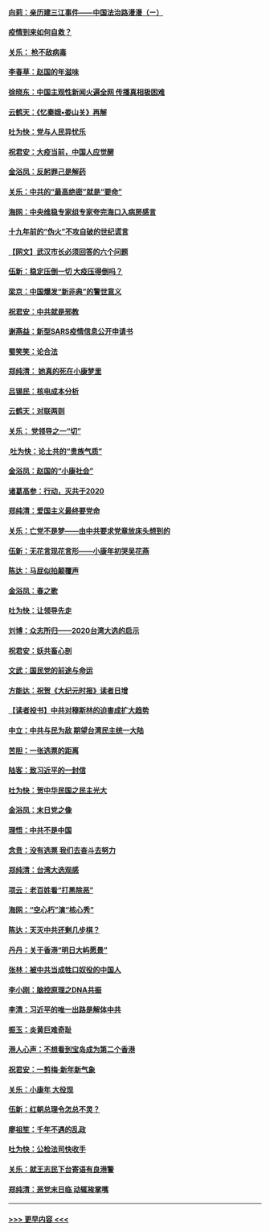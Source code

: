 #### [向莉：亲历建三江事件——中国法治路漫漫（ㄧ）](../pages/nsc993/n11827190.md?t=01290144) 
#### [疫情到来如何自救？](../pages/nsc993/n11827632.md?t=01290144) 
#### [关乐： 枪不敌病毒](../pages/nsc993/n11826746.md?t=01290144) 
#### [李春草：赵国的年滋味](../pages/nsc993/n11826321.md?t=01290144) 
#### [徐晓东：中国主观性新闻火遍全网 传播真相极困难](../pages/nsc993/n11826508.md?t=01290144) 
#### [云鹤天：《忆秦娥▪娄山关》再解](../pages/nsc993/n11824682.md?t=01290144) 
#### [吐为快：党与人民异忧乐](../pages/nsc993/n11824660.md?t=01290144) 
#### [祝君安：大疫当前，中国人应觉醒](../pages/nsc993/n11821946.md?t=01290144) 
#### [金浴凤：反躬罪己是解药](../pages/nsc993/n11820280.md?t=01290144) 
#### [关乐：中共的“最高绝密”就是“要命”](../pages/nsc993/n11816946.md?t=01290144) 
#### [海网：中央维稳专家组专家夸完海口入病房感言](../pages/nsc993/n11815138.md?t=01290144) 
#### [十九年前的“伪火”不攻自破的世纪谎言](../pages/nsc993/n11813238.md?t=01290144) 
#### [【网文】武汉市长必须回答的六个问题](../pages/nsc993/n11813848.md?t=01290144) 
#### [伍新：稳定压倒一切 大疫压得倒吗？](../pages/nsc993/n11812634.md?t=01290144) 
#### [梁京：中国爆发“新非典”的警世意义](../pages/nsc993/n11812554.md?t=01290144) 
#### [祝君安：中共就是邪教](../pages/nsc993/n11812431.md?t=01290144) 
#### [谢燕益：新型SARS疫情信息公开申请书](../pages/nsc993/n11808840.md?t=01290144) 
#### [蜀笑笑：论合法](../pages/nsc993/n11808064.md?t=01290144) 
#### [郑纯清： 她真的死在小康梦里](../pages/nsc993/n11806623.md?t=01290144) 
#### [吕锡民：核电成本分析](../pages/nsc993/n11806284.md?t=01290144) 
#### [云鹤天：对联两则](../pages/nsc993/n11805957.md?t=01290144) 
#### [关乐： 党领导之一“切”](../pages/nsc993/n11804505.md?t=01290144) 
#### [ 吐为快：论土共的“贵族气质”](../pages/nsc993/n11804490.md?t=01290144) 
#### [金浴凤：赵国的“小康社会”](../pages/nsc993/n11804452.md?t=01290144) 
#### [诸葛高参：行动，灭共于2020](../pages/nsc993/n11804120.md?t=01290144) 
#### [郑纯清：爱国主义最终要党命](../pages/nsc993/n11802197.md?t=01290144) 
#### [关乐：亡党不是梦——由中共要求党章放床头想到的](../pages/nsc993/n11802156.md?t=01290144) 
#### [伍新：无花言现花言形——小康年初哭吴花燕](../pages/nsc993/n11800044.md?t=01290144) 
#### [陈达：马屁似拍颠覆声](../pages/nsc993/n11800010.md?t=01290144) 
#### [金浴凤：春之歌](../pages/nsc993/n11797687.md?t=01290144) 
#### [吐为快：让领导先走](../pages/nsc993/n11797512.md?t=01290144) 
#### [刘博：众志所归——2020台湾大选的启示](../pages/nsc993/n11796878.md?t=01290144) 
#### [祝君安：妖共畜心剖](../pages/nsc993/n11794273.md?t=01290144) 
#### [文武：国民党的前途与命运](../pages/nsc993/n11794198.md?t=01290144) 
#### [方能达：祝贺《大纪元时报》读者日增](../pages/nsc993/n11793807.md?t=01290144) 
#### [【读者投书】中共对穆斯林的迫害成扩大趋势](../pages/nsc993/n11791371.md?t=01290144) 
#### [中立：中共与民为敌 期望台湾民主统一大陆](../pages/nsc993/n11790392.md?t=01290144) 
#### [苦胆：一张选票的距离](../pages/nsc993/n11788914.md?t=01290144) 
#### [陆客：致习近平的一封信](../pages/nsc993/n11788867.md?t=01290144) 
#### [吐为快：贺中华民国之民主光大](../pages/nsc993/n11788618.md?t=01290144) 
#### [金浴凤：末日党之像](../pages/nsc993/n11787475.md?t=01290144) 
#### [理悟：中共不是中国](../pages/nsc993/n11787463.md?t=01290144) 
#### [念贲：没有选票  我们去奋斗去努力](../pages/nsc993/n11787398.md?t=01290144) 
#### [郑纯清：台湾大选观感](../pages/nsc993/n11786210.md?t=01290144) 
#### [项云：老百姓看“打黑除恶”](../pages/nsc993/n11785398.md?t=01290144) 
#### [海网：“空心朽”演“核心秀”](../pages/nsc993/n11783874.md?t=01290144) 
#### [陈达：天灭中共还剩几步棋？](../pages/nsc993/n11783719.md?t=01290144) 
#### [丹丹：关于香港“明日大屿愿景”](../pages/nsc993/n11783273.md?t=01290144) 
#### [张林：被中共当成牲口奴役的中国人](../pages/nsc993/n11782397.md?t=01290144) 
#### [李小刚：脑控原理之DNA共振](../pages/nsc993/n11780962.md?t=01290144) 
#### [李清：习近平的唯一出路是解体中共](../pages/nsc993/n11780866.md?t=01290144) 
#### [振玉：炎黄巨难奇耻](../pages/nsc993/n11779632.md?t=01290144) 
#### [港人心声：不想看到宝岛成为第二个香港](../pages/nsc993/n11778817.md?t=01290144) 
#### [祝君安：一剪梅‧新年新气象](../pages/nsc993/n11776340.md?t=01290144) 
#### [关乐：小康年 大役现](../pages/nsc993/n11774213.md?t=01290144) 
#### [伍新：红朝总理令怎总不灵？](../pages/nsc993/n11770813.md?t=01290144) 
#### [廖祖笙：千年不遇的乱政](../pages/nsc993/n11770373.md?t=01290144) 
#### [吐为快：公检法司快收手](../pages/nsc993/n11770359.md?t=01290144) 
#### [关乐：就王志民下台寄语有良港警](../pages/nsc993/n11769903.md?t=01290144) 
#### [郑纯清：恶党末日临 动辄挨掌嘴](../pages/nsc993/n11769356.md?t=01290144) 

----
#### [ >>> 更早内容 <<< ](../indexes/nsc993-earlier.md)
